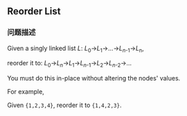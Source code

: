 ## Reorder List  
### 问题描述

Given a singly linked list *L*: *L*<sub>0</sub>&rarr;*L*<sub>1</sub>&rarr;…&rarr;*L*<sub>*n*-1</sub>&rarr;*L*<sub>n</sub>,<br>
reorder it to: *L*<sub>0</sub>&rarr;*L*<sub>*n*</sub>&rarr;*L*<sub>1</sub>&rarr;*L*<sub>*n*-1</sub>&rarr;*L*<sub>2</sub>&rarr;*L*<sub>*n*-2</sub>&rarr;…


You must do this in-place without altering the nodes' values.


For example,<br>
Given `{1,2,3,4}`, reorder it to `{1,4,2,3}`.

